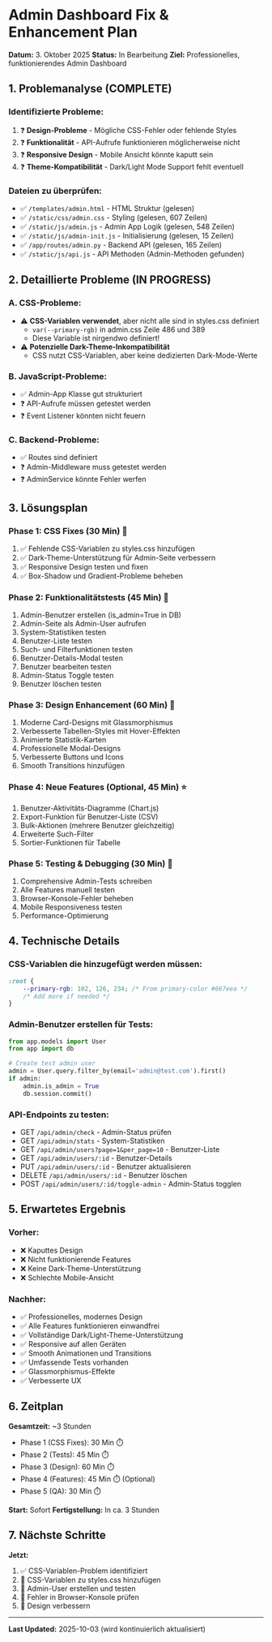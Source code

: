 # Admin Dashboard Fix & Enhancement Plan

**Datum:** 3. Oktober 2025
**Status:** In Bearbeitung
**Ziel:** Professionelles, funktionierendes Admin Dashboard

## 1. Problemanalyse (COMPLETE)

### Identifizierte Probleme:
1. ❓ **Design-Probleme** - Mögliche CSS-Fehler oder fehlende Styles
2. ❓ **Funktionalität** - API-Aufrufe funktionieren möglicherweise nicht
3. ❓ **Responsive Design** - Mobile Ansicht könnte kaputt sein
4. ❓ **Theme-Kompatibilität** - Dark/Light Mode Support fehlt eventuell

### Dateien zu überprüfen:
- ✅ `/templates/admin.html` - HTML Struktur (gelesen)
- ✅ `/static/css/admin.css` - Styling (gelesen, 607 Zeilen)
- ✅ `/static/js/admin.js` - Admin App Logik (gelesen, 548 Zeilen)
- ✅ `/static/js/admin-init.js` - Initialisierung (gelesen, 15 Zeilen)
- ✅ `/app/routes/admin.py` - Backend API (gelesen, 165 Zeilen)
- ✅ `/static/js/api.js` - API Methoden (Admin-Methoden gefunden)

## 2. Detaillierte Probleme (IN PROGRESS)

### A. CSS-Probleme:
- ⚠️ **CSS-Variablen verwendet**, aber nicht alle sind in styles.css definiert
  - `var(--primary-rgb)` in admin.css Zeile 486 und 389
  - Diese Variable ist nirgendwo definiert!
- ⚠️ **Potenzielle Dark-Theme-Inkompatibilität**
  - CSS nutzt CSS-Variablen, aber keine dedizierten Dark-Mode-Werte

### B. JavaScript-Probleme:
- ✅ Admin-App Klasse gut strukturiert
- ❓ API-Aufrufe müssen getestet werden
- ❓ Event Listener könnten nicht feuern

### C. Backend-Probleme:
- ✅ Routes sind definiert
- ❓ Admin-Middleware muss getestet werden
- ❓ AdminService könnte Fehler werfen

## 3. Lösungsplan

### Phase 1: CSS Fixes (30 Min) 🔧
1. ✅ Fehlende CSS-Variablen zu styles.css hinzufügen
2. ✅ Dark-Theme-Unterstützung für Admin-Seite verbessern
3. ✅ Responsive Design testen und fixen
4. ✅ Box-Shadow und Gradient-Probleme beheben

### Phase 2: Funktionalitätstests (45 Min) 🧪
1. Admin-Benutzer erstellen (is_admin=True in DB)
2. Admin-Seite als Admin-User aufrufen
3. System-Statistiken testen
4. Benutzer-Liste testen
5. Such- und Filterfunktionen testen
6. Benutzer-Details-Modal testen
7. Benutzer bearbeiten testen
8. Admin-Status Toggle testen
9. Benutzer löschen testen

### Phase 3: Design Enhancement (60 Min) 🎨
1. Moderne Card-Designs mit Glassmorphismus
2. Verbesserte Tabellen-Styles mit Hover-Effekten
3. Animierte Statistik-Karten
4. Professionelle Modal-Designs
5. Verbesserte Buttons und Icons
6. Smooth Transitions hinzufügen

### Phase 4: Neue Features (Optional, 45 Min) ⭐
1. Benutzer-Aktivitäts-Diagramme (Chart.js)
2. Export-Funktion für Benutzer-Liste (CSV)
3. Bulk-Aktionen (mehrere Benutzer gleichzeitig)
4. Erweiterte Such-Filter
5. Sortier-Funktionen für Tabelle

### Phase 5: Testing & Debugging (30 Min) 🐛
1. Comprehensive Admin-Tests schreiben
2. Alle Features manuell testen
3. Browser-Konsole-Fehler beheben
4. Mobile Responsiveness testen
5. Performance-Optimierung

## 4. Technische Details

### CSS-Variablen die hinzugefügt werden müssen:

```css
:root {
    --primary-rgb: 102, 126, 234; /* From primary-color #667eea */
    /* Add more if needed */
}
```

### Admin-Benutzer erstellen für Tests:

```python
from app.models import User
from app import db

# Create test admin user
admin = User.query.filter_by(email='admin@test.com').first()
if admin:
    admin.is_admin = True
    db.session.commit()
```

### API-Endpoints zu testen:

- GET `/api/admin/check` - Admin-Status prüfen
- GET `/api/admin/stats` - System-Statistiken
- GET `/api/admin/users?page=1&per_page=10` - Benutzer-Liste
- GET `/api/admin/users/:id` - Benutzer-Details
- PUT `/api/admin/users/:id` - Benutzer aktualisieren
- DELETE `/api/admin/users/:id` - Benutzer löschen
- POST `/api/admin/users/:id/toggle-admin` - Admin-Status togglen

## 5. Erwartetes Ergebnis

### Vorher:
- ❌ Kaputtes Design
- ❌ Nicht funktionierende Features
- ❌ Keine Dark-Theme-Unterstützung
- ❌ Schlechte Mobile-Ansicht

### Nachher:
- ✅ Professionelles, modernes Design
- ✅ Alle Features funktionieren einwandfrei
- ✅ Vollständige Dark/Light-Theme-Unterstützung
- ✅ Responsive auf allen Geräten
- ✅ Smooth Animationen und Transitions
- ✅ Umfassende Tests vorhanden
- ✅ Glassmorphismus-Effekte
- ✅ Verbesserte UX

## 6. Zeitplan

**Gesamtzeit:** ~3 Stunden
- Phase 1 (CSS Fixes): 30 Min ⏱️
- Phase 2 (Tests): 45 Min ⏱️
- Phase 3 (Design): 60 Min ⏱️
- Phase 4 (Features): 45 Min ⏱️ (Optional)
- Phase 5 (QA): 30 Min ⏱️

**Start:** Sofort
**Fertigstellung:** In ca. 3 Stunden

## 7. Nächste Schritte

**Jetzt:**
1. ✅ CSS-Variablen-Problem identifiziert
2. 🔧 CSS-Variablen zu styles.css hinzufügen
3. 🧪 Admin-User erstellen und testen
4. 🐛 Fehler in Browser-Konsole prüfen
5. 🎨 Design verbessern

---

**Last Updated:** 2025-10-03 (wird kontinuierlich aktualisiert)
